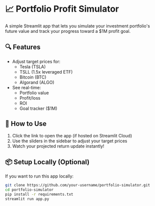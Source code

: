 # 📈 Portfolio Profit Simulator

A simple Streamlit app that lets you simulate your investment portfolio's future value and track your progress toward a $1M profit goal.

## 🔍 Features

- Adjust target prices for:
  - Tesla (TSLA)
  - TSLL (1.5x leveraged ETF)
  - Bitcoin (BTC)
  - Algorand (ALGO)
- See real-time:
  - Portfolio value
  - Profit/loss
  - ROI
  - Goal tracker ($1M)

## 🚀 How to Use

1. Click the link to open the app (if hosted on Streamlit Cloud)
2. Use the sliders in the sidebar to adjust your target prices
3. Watch your projected return update instantly!

## 📦 Setup Locally (Optional)

If you want to run this app locally:

```bash
git clone https://github.com/your-username/portfolio-simulator.git
cd portfolio-simulator
pip install -r requirements.txt
streamlit run app.py
